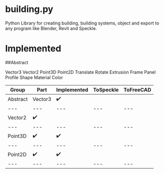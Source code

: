 # building.py
Python Library for creating building, building systems, object and export to any program like Blender, Revit and Speckle.

# Implemented

##Abstract

Vector3
Vector2
Point3D
Point2D
Translate
Rotate
Extrusion
Frame
Panel
Profile
Shape
Material
Color

Group | Part | Implemented | ToSpeckle | ToFreeCAD 
--- | --- | --- | --- | --- 
Abstract | Vector3 | :heavy_check_mark: |  |  
--- | --- | --- | --- | --- 
 | Vector2 | :heavy_check_mark: |  |  
 --- | --- | --- | --- | --- 
 | Point3D | :heavy_check_mark: | :heavy_check_mark:  |  
  --- | --- | --- | --- | --- 
 | Point2D | :heavy_check_mark: | :heavy_check_mark:  |  
  --- | --- | --- | --- | --- 
